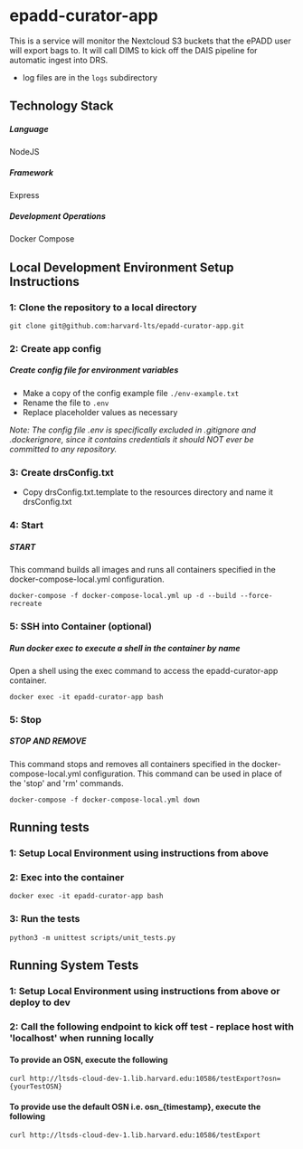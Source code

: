 # epadd-curator-app
This is a service will monitor the Nextcloud S3 buckets that the ePADD user will export bags to. It will call DIMS to kick off the DAIS pipeline for automatic ingest into DRS.

* log files are in the `logs` subdirectory

## Technology Stack
##### Language
NodeJS

##### Framework
Express

##### Development Operations
Docker Compose

## Local Development Environment Setup Instructions

### 1: Clone the repository to a local directory
`git clone git@github.com:harvard-lts/epadd-curator-app.git`

### 2: Create app config

##### Create config file for environment variables
- Make a copy of the config example file `./env-example.txt`
- Rename the file to `.env`
- Replace placeholder values as necessary

*Note: The config file .env is specifically excluded in .gitignore and .dockerignore, since it contains credentials it should NOT ever be committed to any repository.*

### 3: Create drsConfig.txt

- Copy drsConfig.txt.template to the resources directory and name it drsConfig.txt

### 4: Start

##### START

This command builds all images and runs all containers specified in the docker-compose-local.yml configuration.

```
docker-compose -f docker-compose-local.yml up -d --build --force-recreate
```

### 5: SSH into Container (optional)

##### Run docker exec to execute a shell in the container by name

Open a shell using the exec command to access the epadd-curator-app container.

```
docker exec -it epadd-curator-app bash
```

### 5: Stop

##### STOP AND REMOVE

This command stops and removes all containers specified in the docker-compose-local.yml configuration. This command can be used in place of the 'stop' and 'rm' commands.

```
docker-compose -f docker-compose-local.yml down
```

## Running tests

### 1: Setup Local Environment using instructions from above

### 2: Exec into the container

```
docker exec -it epadd-curator-app bash
```

### 3: Run the tests

```
python3 -m unittest scripts/unit_tests.py 
```

## Running System Tests

### 1: Setup Local Environment using instructions from above or deploy to dev

### 2: Call the following endpoint to kick off test - replace host with 'localhost' when running locally

#### To provide an OSN, execute the following

```
curl http://ltsds-cloud-dev-1.lib.harvard.edu:10586/testExport?osn={yourTestOSN}
```

#### To provide use the default OSN i.e. osn_{timestamp}, execute the following

```
curl http://ltsds-cloud-dev-1.lib.harvard.edu:10586/testExport
```
